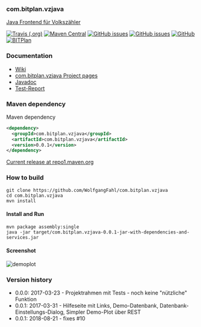 ### com.bitplan.vzjava
[Java Frontend für Volkszähler](http://www.bitplan.com/Vzjava) 

[![Travis (.org)](https://img.shields.io/travis/WolfgangFahl/com.bitplan.vzjava.svg)](https://travis-ci.org/WolfgangFahl/com.bitplan.vzjava)
[![Maven Central](https://img.shields.io/maven-central/v/com.bitplan.vzjava/com.bitplan.vzjava.svg)](https://search.maven.org/artifact/com.bitplan.vzjava/com.bitplan.vzjava/0.0.1/jar)
[![GitHub issues](https://img.shields.io/github/issues/WolfgangFahl/com.bitplan.vzjava.svg)](https://github.com/WolfgangFahl/com.bitplan.vzjava/issues)
[![GitHub issues](https://img.shields.io/github/issues-closed/WolfgangFahl/com.bitplan.vzjava.svg)](https://github.com/WolfgangFahl/com.bitplan.vzjava/issues/?q=is%3Aissue+is%3Aclosed)
[![GitHub](https://img.shields.io/github/license/WolfgangFahl/com.bitplan.vzjava.svg)](https://www.apache.org/licenses/LICENSE-2.0)
[![BITPlan](http://wiki.bitplan.com/images/wiki/thumb/3/38/BITPlanLogoFontLessTransparent.png/198px-BITPlanLogoFontLessTransparent.png)](http://www.bitplan.com)

### Documentation
* [Wiki](http://www.bitplan.com/Vzjava)
* [com.bitplan.vzjava Project pages](https://WolfgangFahl.github.io/com.bitplan.vzjava)
* [Javadoc](https://WolfgangFahl.github.io/com.bitplan.vzjava/apidocs/index.html)
* [Test-Report](https://WolfgangFahl.github.io/com.bitplan.vzjava/surefire-report.html)
### Maven dependency

Maven dependency
```xml
<dependency>
  <groupId>com.bitplan.vzjava</groupId>
  <artifactId>com.bitplan.vzjava</artifactId>
  <version>0.0.1</version>
</dependency>
```

[Current release at repo1.maven.org](http://repo1.maven.org/maven2/com/bitplan/vzjava/com.bitplan.vzjava/0.0.1/)

### How to build
```
git clone https://github.com/WolfgangFahl/com.bitplan.vzjava
cd com.bitplan.vzjava
mvn install
```
#### Install and Run
```
mvn package assembly:single
java -jar target/com.bitplan.vzjava-0.0.1-jar-with-dependencies-and-services.jar 
```
#### Screenshot
![demoplot](https://cloud.githubusercontent.com/assets/1336221/24326357/c7520d78-11ac-11e7-82da-ab2ff581d48f.png)

### Version history
* 0.0.0: 2017-03-23 - Projektrahmen mit Tests - noch keine "nützliche" Funktion
* 0.0.1: 2017-03-31 - Hilfeseite mit Links, Demo-Datenbank, Datenbank-Einstellungs-Dialog, Simpler Demo-Plot über REST
* 0.0.1: 2018-08-21 - fixes #10
